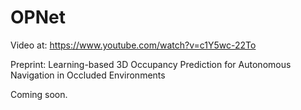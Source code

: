 # OPNet

Video at:
https://www.youtube.com/watch?v=c1Y5wc-22To

Preprint:
Learning-based 3D Occupancy Prediction for Autonomous Navigation in Occluded Environments

Coming soon.
